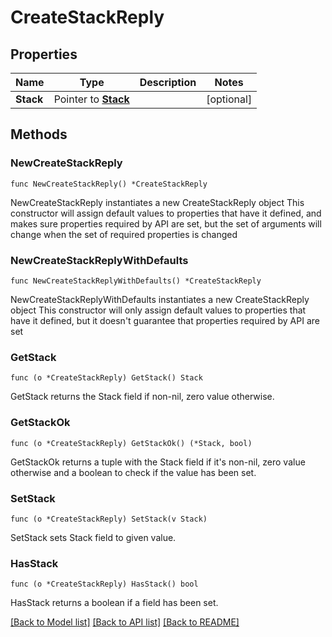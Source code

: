 # CreateStackReply

## Properties

Name | Type | Description | Notes
------------ | ------------- | ------------- | -------------
**Stack** | Pointer to [**Stack**](Stack.md) |  | [optional] 

## Methods

### NewCreateStackReply

`func NewCreateStackReply() *CreateStackReply`

NewCreateStackReply instantiates a new CreateStackReply object
This constructor will assign default values to properties that have it defined,
and makes sure properties required by API are set, but the set of arguments
will change when the set of required properties is changed

### NewCreateStackReplyWithDefaults

`func NewCreateStackReplyWithDefaults() *CreateStackReply`

NewCreateStackReplyWithDefaults instantiates a new CreateStackReply object
This constructor will only assign default values to properties that have it defined,
but it doesn't guarantee that properties required by API are set

### GetStack

`func (o *CreateStackReply) GetStack() Stack`

GetStack returns the Stack field if non-nil, zero value otherwise.

### GetStackOk

`func (o *CreateStackReply) GetStackOk() (*Stack, bool)`

GetStackOk returns a tuple with the Stack field if it's non-nil, zero value otherwise
and a boolean to check if the value has been set.

### SetStack

`func (o *CreateStackReply) SetStack(v Stack)`

SetStack sets Stack field to given value.

### HasStack

`func (o *CreateStackReply) HasStack() bool`

HasStack returns a boolean if a field has been set.


[[Back to Model list]](../README.md#documentation-for-models) [[Back to API list]](../README.md#documentation-for-api-endpoints) [[Back to README]](../README.md)


